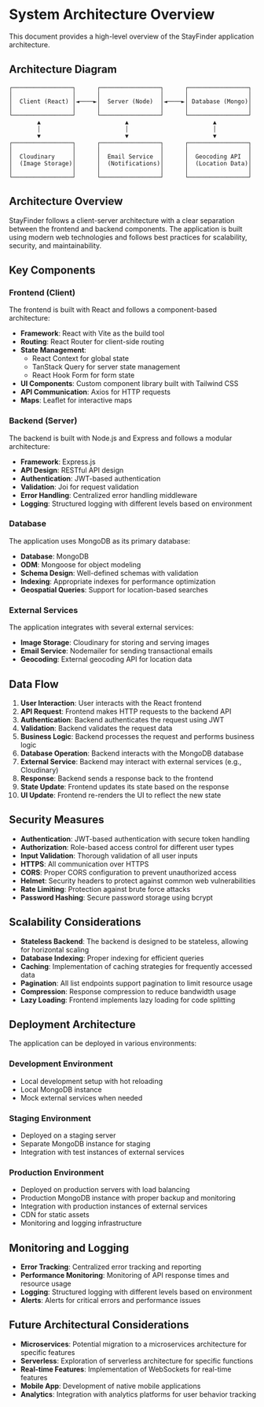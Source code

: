 # System Architecture Overview

This document provides a high-level overview of the StayFinder application architecture.

## Architecture Diagram

```
┌─────────────────┐      ┌─────────────────┐      ┌─────────────────┐
│                 │      │                 │      │                 │
│  Client (React) │◄────►│  Server (Node)  │◄────►│ Database (Mongo)│
│                 │      │                 │      │                 │
└─────────────────┘      └─────────────────┘      └─────────────────┘
        ▲                        ▲                        ▲
        │                        │                        │
        ▼                        ▼                        ▼
┌─────────────────┐      ┌─────────────────┐      ┌─────────────────┐
│                 │      │                 │      │                 │
│  Cloudinary     │      │  Email Service  │      │  Geocoding API  │
│  (Image Storage)│      │  (Notifications)│      │  (Location Data)│
│                 │      │                 │      │                 │
└─────────────────┘      └─────────────────┘      └─────────────────┘
```

## Architecture Overview

StayFinder follows a client-server architecture with a clear separation between the frontend and backend components. The application is built using modern web technologies and follows best practices for scalability, security, and maintainability.

## Key Components

### Frontend (Client)

The frontend is built with React and follows a component-based architecture:

-   **Framework**: React with Vite as the build tool
-   **Routing**: React Router for client-side routing
-   **State Management**:
    -   React Context for global state
    -   TanStack Query for server state management
    -   React Hook Form for form state
-   **UI Components**: Custom component library built with Tailwind CSS
-   **API Communication**: Axios for HTTP requests
-   **Maps**: Leaflet for interactive maps

### Backend (Server)

The backend is built with Node.js and Express and follows a modular architecture:

-   **Framework**: Express.js
-   **API Design**: RESTful API design
-   **Authentication**: JWT-based authentication
-   **Validation**: Joi for request validation
-   **Error Handling**: Centralized error handling middleware
-   **Logging**: Structured logging with different levels based on environment

### Database

The application uses MongoDB as its primary database:

-   **Database**: MongoDB
-   **ODM**: Mongoose for object modeling
-   **Schema Design**: Well-defined schemas with validation
-   **Indexing**: Appropriate indexes for performance optimization
-   **Geospatial Queries**: Support for location-based searches

### External Services

The application integrates with several external services:

-   **Image Storage**: Cloudinary for storing and serving images
-   **Email Service**: Nodemailer for sending transactional emails
-   **Geocoding**: External geocoding API for location data

## Data Flow

1. **User Interaction**: User interacts with the React frontend
2. **API Request**: Frontend makes HTTP requests to the backend API
3. **Authentication**: Backend authenticates the request using JWT
4. **Validation**: Backend validates the request data
5. **Business Logic**: Backend processes the request and performs business logic
6. **Database Operation**: Backend interacts with the MongoDB database
7. **External Service**: Backend may interact with external services (e.g., Cloudinary)
8. **Response**: Backend sends a response back to the frontend
9. **State Update**: Frontend updates its state based on the response
10. **UI Update**: Frontend re-renders the UI to reflect the new state

## Security Measures

-   **Authentication**: JWT-based authentication with secure token handling
-   **Authorization**: Role-based access control for different user types
-   **Input Validation**: Thorough validation of all user inputs
-   **HTTPS**: All communication over HTTPS
-   **CORS**: Proper CORS configuration to prevent unauthorized access
-   **Helmet**: Security headers to protect against common web vulnerabilities
-   **Rate Limiting**: Protection against brute force attacks
-   **Password Hashing**: Secure password storage using bcrypt

## Scalability Considerations

-   **Stateless Backend**: The backend is designed to be stateless, allowing for horizontal scaling
-   **Database Indexing**: Proper indexing for efficient queries
-   **Caching**: Implementation of caching strategies for frequently accessed data
-   **Pagination**: All list endpoints support pagination to limit resource usage
-   **Compression**: Response compression to reduce bandwidth usage
-   **Lazy Loading**: Frontend implements lazy loading for code splitting

## Deployment Architecture

The application can be deployed in various environments:

### Development Environment

-   Local development setup with hot reloading
-   Local MongoDB instance
-   Mock external services when needed

### Staging Environment

-   Deployed on a staging server
-   Separate MongoDB instance for staging
-   Integration with test instances of external services

### Production Environment

-   Deployed on production servers with load balancing
-   Production MongoDB instance with proper backup and monitoring
-   Integration with production instances of external services
-   CDN for static assets
-   Monitoring and logging infrastructure

## Monitoring and Logging

-   **Error Tracking**: Centralized error tracking and reporting
-   **Performance Monitoring**: Monitoring of API response times and resource usage
-   **Logging**: Structured logging with different levels based on environment
-   **Alerts**: Alerts for critical errors and performance issues

## Future Architectural Considerations

-   **Microservices**: Potential migration to a microservices architecture for specific features
-   **Serverless**: Exploration of serverless architecture for specific functions
-   **Real-time Features**: Implementation of WebSockets for real-time features
-   **Mobile App**: Development of native mobile applications
-   **Analytics**: Integration with analytics platforms for user behavior tracking
